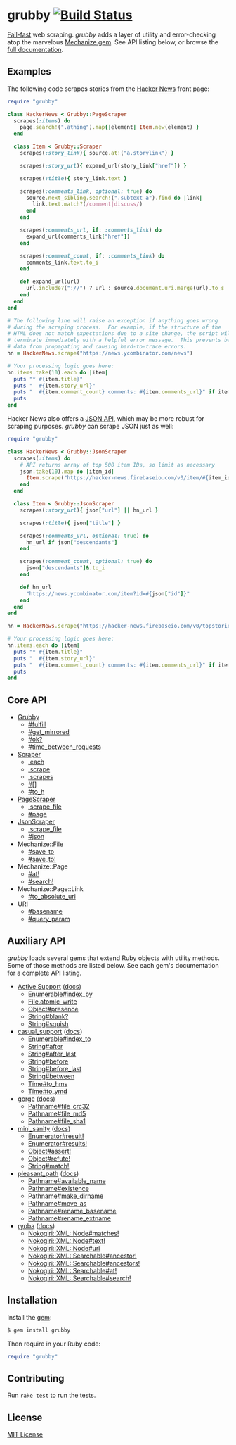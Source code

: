 # grubby [![Build Status](https://travis-ci.org/jonathanhefner/grubby.svg?branch=master)](https://travis-ci.org/jonathanhefner/grubby)

[Fail-fast] web scraping.  *grubby* adds a layer of utility and
error-checking atop the marvelous [Mechanize gem].  See API listing
below, or browse the [full documentation].

[Fail-fast]: https://en.wikipedia.org/wiki/Fail-fast
[Mechanize gem]: https://rubygems.org/gems/mechanize
[full documentation]: https://www.rubydoc.info/gems/grubby/


## Examples

The following code scrapes stories from the [Hacker News](
https://news.ycombinator.com/news) front page:

```ruby
require "grubby"

class HackerNews < Grubby::PageScraper
  scrapes(:items) do
    page.search!(".athing").map{|element| Item.new(element) }
  end

  class Item < Grubby::Scraper
    scrapes(:story_link){ source.at!("a.storylink") }

    scrapes(:story_url){ expand_url(story_link["href"]) }

    scrapes(:title){ story_link.text }

    scrapes(:comments_link, optional: true) do
      source.next_sibling.search!(".subtext a").find do |link|
        link.text.match?(/comment|discuss/)
      end
    end

    scrapes(:comments_url, if: :comments_link) do
      expand_url(comments_link["href"])
    end

    scrapes(:comment_count, if: :comments_link) do
      comments_link.text.to_i
    end

    def expand_url(url)
      url.include?("://") ? url : source.document.uri.merge(url).to_s
    end
  end
end

# The following line will raise an exception if anything goes wrong
# during the scraping process.  For example, if the structure of the
# HTML does not match expectations due to a site change, the script will
# terminate immediately with a helpful error message.  This prevents bad
# data from propagating and causing hard-to-trace errors.
hn = HackerNews.scrape("https://news.ycombinator.com/news")

# Your processing logic goes here:
hn.items.take(10).each do |item|
  puts "* #{item.title}"
  puts "  #{item.story_url}"
  puts "  #{item.comment_count} comments: #{item.comments_url}" if item.comments_url
  puts
end
```

Hacker News also offers a [JSON API](https://github.com/HackerNews/API),
which may be more robust for scraping purposes.  *grubby* can scrape
JSON just as well:

```ruby
require "grubby"

class HackerNews < Grubby::JsonScraper
  scrapes(:items) do
    # API returns array of top 500 item IDs, so limit as necessary
    json.take(10).map do |item_id|
      Item.scrape("https://hacker-news.firebaseio.com/v0/item/#{item_id}.json")
    end
  end

  class Item < Grubby::JsonScraper
    scrapes(:story_url){ json["url"] || hn_url }

    scrapes(:title){ json["title"] }

    scrapes(:comments_url, optional: true) do
      hn_url if json["descendants"]
    end

    scrapes(:comment_count, optional: true) do
      json["descendants"]&.to_i
    end

    def hn_url
      "https://news.ycombinator.com/item?id=#{json["id"]}"
    end
  end
end

hn = HackerNews.scrape("https://hacker-news.firebaseio.com/v0/topstories.json")

# Your processing logic goes here:
hn.items.each do |item|
  puts "* #{item.title}"
  puts "  #{item.story_url}"
  puts "  #{item.comment_count} comments: #{item.comments_url}" if item.comments_url
  puts
end
```


## Core API

- [Grubby](https://www.rubydoc.info/gems/grubby/Grubby)
  - [#fulfill](https://www.rubydoc.info/gems/grubby/Grubby:fulfill)
  - [#get_mirrored](https://www.rubydoc.info/gems/grubby/Grubby:get_mirrored)
  - [#ok?](https://www.rubydoc.info/gems/grubby/Grubby:ok%3F)
  - [#time_between_requests](https://www.rubydoc.info/gems/grubby/Grubby:time_between_requests)
- [Scraper](https://www.rubydoc.info/gems/grubby/Grubby/Scraper)
  - [.each](https://www.rubydoc.info/gems/grubby/Grubby/Scraper.each)
  - [.scrape](https://www.rubydoc.info/gems/grubby/Grubby/Scraper.scrape)
  - [.scrapes](https://www.rubydoc.info/gems/grubby/Grubby/Scraper.scrapes)
  - [#[]](https://www.rubydoc.info/gems/grubby/Grubby/Scraper:[])
  - [#to_h](https://www.rubydoc.info/gems/grubby/Grubby/Scraper:to_h)
- [PageScraper](https://www.rubydoc.info/gems/grubby/Grubby/PageScraper)
  - [.scrape_file](https://www.rubydoc.info/gems/grubby/Grubby/PageScraper.scrape_file)
  - [#page](https://www.rubydoc.info/gems/grubby/Grubby/PageScraper:page)
- [JsonScraper](https://www.rubydoc.info/gems/grubby/Grubby/JsonScraper)
  - [.scrape_file](https://www.rubydoc.info/gems/grubby/Grubby/JsonScraper.scrape_file)
  - [#json](https://www.rubydoc.info/gems/grubby/Grubby/JsonScraper:json)
- Mechanize::File
  - [#save_to](https://www.rubydoc.info/gems/grubby/Mechanize/Parser:save_to)
  - [#save_to!](https://www.rubydoc.info/gems/grubby/Mechanize/Parser:save_to%21)
- Mechanize::Page
  - [#at!](https://www.rubydoc.info/gems/grubby/Mechanize/Page:at%21)
  - [#search!](https://www.rubydoc.info/gems/grubby/Mechanize/Page:search%21)
- Mechanize::Page::Link
  - [#to_absolute_uri](https://www.rubydoc.info/gems/grubby/Mechanize/Page/Link#to_absolute_uri)
- URI
  - [#basename](https://www.rubydoc.info/gems/grubby/URI:basename)
  - [#query_param](https://www.rubydoc.info/gems/grubby/URI:query_param)


## Auxiliary API

*grubby* loads several gems that extend Ruby objects with utility
methods.  Some of those methods are listed below.  See each gem's
documentation for a complete API listing.

- [Active Support](https://rubygems.org/gems/activesupport)
  ([docs](https://www.rubydoc.info/gems/activesupport/))
  - [Enumerable#index_by](https://www.rubydoc.info/gems/activesupport/Enumerable:index_by)
  - [File.atomic_write](https://www.rubydoc.info/gems/activesupport/File:atomic_write)
  - [Object#presence](https://www.rubydoc.info/gems/activesupport/Object:presence)
  - [String#blank?](https://www.rubydoc.info/gems/activesupport/String:blank%3F)
  - [String#squish](https://www.rubydoc.info/gems/activesupport/String:squish)
- [casual_support](https://rubygems.org/gems/casual_support)
  ([docs](https://www.rubydoc.info/gems/casual_support/))
  - [Enumerable#index_to](https://www.rubydoc.info/gems/casual_support/Enumerable:index_to)
  - [String#after](https://www.rubydoc.info/gems/casual_support/String:after)
  - [String#after_last](https://www.rubydoc.info/gems/casual_support/String:after_last)
  - [String#before](https://www.rubydoc.info/gems/casual_support/String:before)
  - [String#before_last](https://www.rubydoc.info/gems/casual_support/String:before_last)
  - [String#between](https://www.rubydoc.info/gems/casual_support/String:between)
  - [Time#to_hms](https://www.rubydoc.info/gems/casual_support/Time:to_hms)
  - [Time#to_ymd](https://www.rubydoc.info/gems/casual_support/Time:to_ymd)
- [gorge](https://rubygems.org/gems/gorge)
  ([docs](https://www.rubydoc.info/gems/gorge/))
  - [Pathname#file_crc32](https://www.rubydoc.info/gems/gorge/Pathname:file_crc32)
  - [Pathname#file_md5](https://www.rubydoc.info/gems/gorge/Pathname:file_md5)
  - [Pathname#file_sha1](https://www.rubydoc.info/gems/gorge/Pathname:file_sha1)
- [mini_sanity](https://rubygems.org/gems/mini_sanity)
  ([docs](https://www.rubydoc.info/gems/mini_sanity/))
  - [Enumerator#result!](https://www.rubydoc.info/gems/mini_sanity/Enumerator:result%21)
  - [Enumerator#results!](https://www.rubydoc.info/gems/mini_sanity/Enumerator:results%21)
  - [Object#assert!](https://www.rubydoc.info/gems/mini_sanity/Object:assert%21)
  - [Object#refute!](https://www.rubydoc.info/gems/mini_sanity/Object:refute%21)
  - [String#match!](https://www.rubydoc.info/gems/mini_sanity/String:match%21)
- [pleasant_path](https://rubygems.org/gems/pleasant_path)
  ([docs](https://www.rubydoc.info/gems/pleasant_path/))
  - [Pathname#available_name](https://www.rubydoc.info/gems/pleasant_path/Pathname:available_name)
  - [Pathname#existence](https://www.rubydoc.info/gems/pleasant_path/Pathname:existence)
  - [Pathname#make_dirname](https://www.rubydoc.info/gems/pleasant_path/Pathname:make_dirname)
  - [Pathname#move_as](https://www.rubydoc.info/gems/pleasant_path/Pathname:move_as)
  - [Pathname#rename_basename](https://www.rubydoc.info/gems/pleasant_path/Pathname:rename_basename)
  - [Pathname#rename_extname](https://www.rubydoc.info/gems/pleasant_path/Pathname:rename_extname)
- [ryoba](https://rubygems.org/gems/ryoba)
  ([docs](https://www.rubydoc.info/gems/ryoba/))
  - [Nokogiri::XML::Node#matches!](https://www.rubydoc.info/gems/ryoba/Nokogiri/XML/Node:matches%21)
  - [Nokogiri::XML::Node#text!](https://www.rubydoc.info/gems/ryoba/Nokogiri/XML/Node:text%21)
  - [Nokogiri::XML::Node#uri](https://www.rubydoc.info/gems/ryoba/Nokogiri/XML/Node:uri)
  - [Nokogiri::XML::Searchable#ancestor!](https://www.rubydoc.info/gems/ryoba/Nokogiri/XML/Searchable:ancestor%21)
  - [Nokogiri::XML::Searchable#ancestors!](https://www.rubydoc.info/gems/ryoba/Nokogiri/XML/Searchable:ancestors%21)
  - [Nokogiri::XML::Searchable#at!](https://www.rubydoc.info/gems/ryoba/Nokogiri/XML/Searchable:at%21)
  - [Nokogiri::XML::Searchable#search!](https://www.rubydoc.info/gems/ryoba/Nokogiri/XML/Searchable:search%21)


## Installation

Install the [gem](https://rubygems.org/gems/grubby):

```bash
$ gem install grubby
```

Then require in your Ruby code:

```ruby
require "grubby"
```


## Contributing

Run `rake test` to run the tests.


## License

[MIT License](LICENSE.txt)
